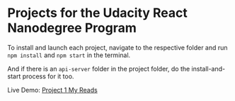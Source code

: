 # Projects for the Udacity React Nanodegree Program
To install and launch each project, navigate to the respective folder and run `npm install` and `npm start` in the terminal.

And if there is an `api-server` folder in the project folder, do the install-and-start process for it too.

Live Demo: [Project 1 My Reads](https://andy1li.github.io/udacity-reactnd/P1-My_Reads/)